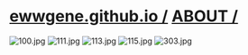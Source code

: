 ﻿
# [ewwgene.github.io /](https://ewwgene.github.io/) [ABOUT /](https://ewwgene.github.io/ABOUT)

<a id="100"></a> ![100.jpg](https://ewwgene.github.io/ABOUT/100.jpg)
<a id="111"></a> ![111.jpg](https://ewwgene.github.io/ABOUT/111.jpg)
<a id="113"></a> ![113.jpg](https://ewwgene.github.io/ABOUT/113.jpg)
<a id="115"></a> ![115.jpg](https://ewwgene.github.io/ABOUT/115.jpg)
<a id="303"></a> ![303.jpg](https://ewwgene.github.io/ABOUT/303.jpg)

    